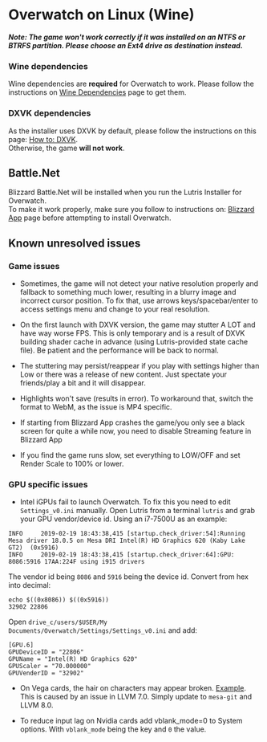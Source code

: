 # Overwatch on Linux (Wine)

**_Note: The game won't work correctly if it was installed on an NTFS or BTRFS partition. Please choose an Ext4 drive as destination instead._**

### Wine dependencies
Wine dependencies are **required** for Overwatch to work. Please follow the instructions on [Wine Dependencies](https://github.com/lutris/lutris/wiki/Wine-Dependencies) page to get them.

### DXVK dependencies
As the installer uses DXVK by default, please follow the instructions on this page: [How to: DXVK](https://github.com/lutris/lutris/wiki/How-to:-DXVK).<br>
Otherwise, the game **will not work**.

## Battle.Net
Blizzard Battle.Net will be installed when you run the Lutris Installer for Overwatch.<br> To make it work properly, make sure you follow to instructions on: [Blizzard App](https://github.com/lutris/lutris/wiki/Game:-Blizzard-App) page before attempting to install Overwatch.

## Known unresolved issues

### Game issues

- Sometimes, the game will not detect your native resolution properly and fallback to something much lower, resulting in a blurry image and incorrect cursor position. To fix that, use arrows keys/spacebar/enter to access settings menu and change to your real resolution.

- On the first launch with DXVK version, the game may stutter A LOT and have way worse FPS. This is only temporary and is a result of DXVK building shader cache in advance (using Lutris-provided state cache file). Be patient and the performance will be back to normal.

- The stuttering may persist/reappear if you play with settings higher than Low or there was a release of new content. Just spectate your friends/play a bit and it will disappear.

- Highlights won't save (results in error). To workaround that, switch the format to WebM, as the issue is MP4 specific.

- If starting from Blizzard App crashes the game/you only see a black screen for quite a while now, you need to disable Streaming feature in Blizzard App

- If you find the game runs slow, set everything to LOW/OFF and set Render Scale to 100% or lower.


### GPU specific issues

- Intel iGPUs fail to launch Overwatch. To fix this you need to edit `Settings_v0.ini` manually. Open Lutris from a terminal `lutris` and grab your GPU vendor/device id. Using an i7-7500U as an example:

```
INFO     2019-02-19 18:43:38,415 [startup.check_driver:54]:Running Mesa driver 18.0.5 on Mesa DRI Intel(R) HD Graphics 620 (Kaby Lake GT2)  (0x5916)
INFO     2019-02-19 18:43:38,415 [startup.check_driver:64]:GPU: 8086:5916 17AA:224F using i915 drivers
```

The vendor id being `8086` and `5916` being the device id. Convert from hex into decimal:

```
echo $((0x8086)) $((0x5916))
32902 22806
```

Open `drive_c/users/$USER/My Documents/Overwatch/Settings/Settings_v0.ini` and add:

```
[GPU.6]
GPUDeviceID = "22806"
GPUName = "Intel(R) HD Graphics 620"
GPUScaler = "70.000000"
GPUVenderID = "32902"
```

- On Vega cards, the hair on characters may appear broken. [Example](https://i.imgur.com/RmWCuCs.jpg). This is caused by an issue in LLVM 7.0. Simply update to `mesa-git` and LLVM 8.0.

- To reduce input lag on Nvidia cards add vblank_mode=0 to System options. With `vblank_mode` being the key and `0` the value.

